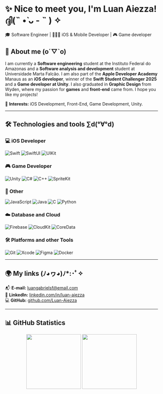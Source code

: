 # ✨ Nice to meet you, I'm Luan Aiezza! ദ്ദി(˵ •̀ ᴗ - ˵ ) ✧
🎓 Software Engineer | 👨🏻‍💻 iOS & Mobile Developer | 🎮 Game developer

## 📌 About me (o´▽`o)	
I am currently a **Software engineering** student at the Instituto Federal do Amazonas and a **Software analysis and development** student at Universidade Marta Falcão. I am also part of the **Apple Developer Academy** Manaus as an **iOS developer**, winner of the **Swift Student Challenger 2025** and a **Game developer at Unity**. I also graduated in **Graphic Design** from Wyden, where my passion for **games** and **front-end** came from. I hope you like my projects!

🎯 **Interests:** iOS Development, Front-End, Game Development, Unity.  

---

## 🛠️ Technologies and tools ∑d(°∀°d)

### 💻 iOS Developer
![Swift](https://img.shields.io/badge/Swift-F05138?style=for-the-badge&logo=swift&logoColor=white) ![SwiftUI](https://img.shields.io/badge/SwiftUI-007AFF?style=for-the-badge&logo=swift&logoColor=white) ![UIKit](https://img.shields.io/badge/UIKit-2396F3?style=for-the-badge&logo=apple&logoColor=white)

### 🎮 Game Developer
![Unity](https://img.shields.io/badge/unity-%23000000.svg?style=for-the-badge&logo=unity&logoColor=white) ![C#](https://img.shields.io/badge/c%23-%23239120.svg?style=for-the-badge&logo=csharp&logoColor=white) ![C++](https://img.shields.io/badge/c++-%2300599C.svg?style=for-the-badge&logo=c%2B%2B&logoColor=white) ![SpriteKit](https://img.shields.io/badge/SpriteKit-000000?style=for-the-badge&logo=apple&logoColor=white)

### 📱 Other

![JavaScript](https://img.shields.io/badge/JavaScript-F7DF1E?style=for-the-badge&logo=javascript&logoColor=black) ![Java](https://img.shields.io/badge/Java-007396?style=for-the-badge&logo=java&logoColor=white) ![C](https://img.shields.io/badge/C-A8B9CC?style=for-the-badge&logo=c&logoColor=white) ![Python](https://img.shields.io/badge/Python-3776AB?style=for-the-badge&logo=python&logoColor=white)

### ☁️ Database and Cloud
![Firebase](https://img.shields.io/badge/Firebase-FFCA28?style=for-the-badge&logo=firebase&logoColor=black) ![CloudKit](https://img.shields.io/badge/CloudKit-157EFB?style=for-the-badge&logo=icloud&logoColor=white) ![CoreData](https://img.shields.io/badge/CoreData-2566E5?style=for-the-badge&logo=database&logoColor=white)

### 🛠️ Platforms and other Tools
![Git](https://img.shields.io/badge/Git-F05032?style=for-the-badge&logo=git&logoColor=white) ![Xcode](https://img.shields.io/badge/Xcode-147EFB?style=for-the-badge&logo=xcode&logoColor=white) ![Figma](https://img.shields.io/badge/Figma-F24E1E?style=for-the-badge&logo=figma&logoColor=white) ![Docker](https://img.shields.io/badge/docker-%230db7ed.svg?style=for-the-badge&logo=docker&logoColor=white)

---

## 🌍 My links (ﾉ◕ヮ◕)ﾉ*:･ﾟ✧	

📬 **E-mail:** [luangabrielsf@email.com](mailto:luangabrielsf@email.com)  
🔗 **LinkedIn:** [linkedin.com/in/luan-aiezza](https://linkedin.com/in/luan-aiezza)  
💻 **GitHub:** [github.com/Luan-Aiezza](https://github.com/Luan-Aiezza)  

---

## 📊 GitHub Statistics

<div align="center">
  <img height="180em" src="https://github-readme-stats.vercel.app/api?username=Luan-Aiezza&show_icons=true&theme=tokyonight&include_all_commits=true&count_private=true"/>
  <img height="180em" src="https://github-readme-stats.vercel.app/api/top-langs/?username=Luan-Aiezza&layout=compact&langs_count=7&theme=tokyonight"/>
</div>

